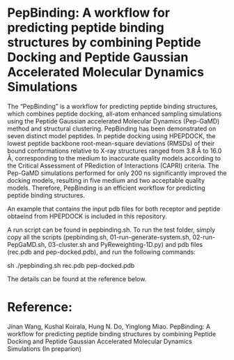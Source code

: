 # PepBinding: A workflow for predicting peptide binding structures by combining Peptide Docking and Peptide Gaussian Accelerated Molecular Dynamics Simulations
The “PepBinding” is a workflow for predicting peptide binding structures, which combines peptide docking, all-atom enhanced sampling simulations using the Peptide Gaussian accelerated Molecular Dynamics (Pep-GaMD) method and structural clustering. PepBinding has been demonstrated on seven distinct model peptides. In peptide docking using HPEPDOCK, the lowest peptide backbone root-mean-square deviations (RMSDs) of their bound conformations relative to X-ray structures ranged from 3.8 Å to 16.0 Å, corresponding to the medium to inaccurate quality models according to the Critical Assessment of PRediction of Interactions (CAPRI) criteria. The Pep-GaMD simulations performed for only 200 ns  significantly improved the docking models, resulting in five medium and two acceptable quality models. Therefore, PepBinding is an efficient workflow for predicting peptide binding structures.

An example that contains the input pdb files for both receptor and peptide obtaeind from HPEPDOCK is included in this repository. 

A run script can be found in pepbinding.sh. To run the test folder, simply copy all the scripts (pepbinding.sh, 01-run-generate-system.sh, 02-run-PepGaMD.sh, 03-cluster.sh and PyReweighting-1D.py) and pdb files (rec.pdb and pep-docked.pdb), and run the following commands:

sh ./pepbinding.sh rec.pdb pep-docked.pdb

The details can be found at the reference below. 

# Reference:
Jinan Wang, Kushal Koirala, Hung N. Do, Yinglong Miao. PepBinding: A workflow for predicting peptide binding structures by combining Peptide Docking and Peptide Gaussian Accelerated Molecular Dynamics Simulations (In preparion)

